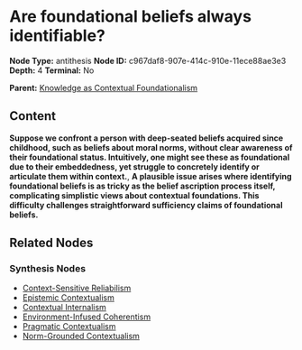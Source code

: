 # Are foundational beliefs always identifiable?

**Node Type:** antithesis
**Node ID:** c967daf8-907e-414c-910e-11ece88ae3e3
**Depth:** 4
**Terminal:** No

**Parent:** [Knowledge as Contextual Foundationalism](knowledge-as-contextual-foundationalism-synthesis-5028d272-b1d7-4a0f-8990-e29c517840eb.md)

## Content

**Suppose we confront a person with deep-seated beliefs acquired since childhood, such as beliefs about moral norms, without clear awareness of their foundational status. Intuitively, one might see these as foundational due to their embeddedness, yet struggle to concretely identify or articulate them within context.**, **A plausible issue arises where identifying foundational beliefs is as tricky as the belief ascription process itself, complicating simplistic views about contextual foundations. This difficulty challenges straightforward sufficiency claims of foundational beliefs.**

## Related Nodes

### Synthesis Nodes

- [Context-Sensitive Reliabilism](context-sensitive-reliabilism-synthesis-1c6c44fb-15d7-44bf-97f1-88af2636ba10.md)
- [Epistemic Contextualism](epistemic-contextualism-synthesis-8bbbf5b9-4acc-4f11-af6d-72b71b955d37.md)
- [Contextual Internalism](contextual-internalism-synthesis-f7b92cfa-6747-4322-8c8b-7e581bd98b16.md)
- [Environment-Infused Coherentism](environment-infused-coherentism-synthesis-b114eb17-e23b-4c10-981d-e5431f298a43.md)
- [Pragmatic Contextualism](pragmatic-contextualism-synthesis-032a2833-173e-48b3-b0c8-cd6f4bf910f2.md)
- [Norm-Grounded Contextualism](norm-grounded-contextualism-synthesis-5207d3f9-d1c9-4ef5-9e5a-38421dd49e25.md)
